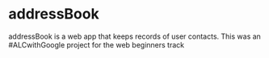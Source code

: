 # addressBook
addressBook is a web app that keeps records of user contacts. This was an #ALCwithGoogle project for the web beginners track
